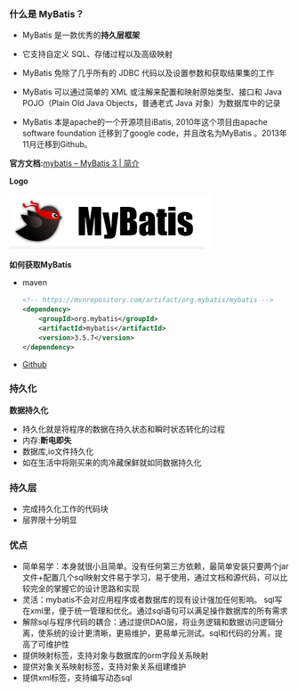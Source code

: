 ### 什么是 MyBatis？

+   MyBatis 是一款优秀的**持久层框架**

+   它支持自定义 SQL、存储过程以及高级映射
+   MyBatis 免除了几乎所有的 JDBC 代码以及设置参数和获取结果集的工作
+   MyBatis 可以通过简单的 XML 或注解来配置和映射原始类型、接口和 Java POJO（Plain Old Java Objects，普通老式 Java 对象）为数据库中的记录
+   MyBatis 本是apache的一个开源项目iBatis, 2010年这个项目由apache software foundation 迁移到了google code，并且改名为MyBatis 。2013年11月迁移到Github。



**官方文档:**[mybatis – MyBatis 3 | 简介](https://mybatis.org/mybatis-3/zh/index.html)

**Logo**

![](Img/1-1.png)

**如何获取MyBatis**

+   maven

    ```xml
    <!-- https://mvnrepository.com/artifact/org.mybatis/mybatis -->
    <dependency>
        <groupId>org.mybatis</groupId>
        <artifactId>mybatis</artifactId>
        <version>3.5.7</version>
    </dependency>
    ```

+   [Github](https://github.com/mybatis/mybatis-3)



### 持久化

**数据持久化**

+   持久化就是将程序的数据在持久状态和瞬时状态转化的过程
+   内存:**断电即失**
+   数据库,io文件持久化
+   如在生活中将刚买来的肉冷藏保鲜就如同数据持久化



### 持久层

+   完成持久化工作的代码块
+   层界限十分明显



### 优点

+   简单易学：本身就很小且简单。没有任何第三方依赖，最简单安装只要两个jar文件+配置几个sql映射文件易于学习，易于使用，通过文档和源代码，可以比较完全的掌握它的设计思路和实现
+   灵活：mybatis不会对应用程序或者数据库的现有设计强加任何影响。 sql写在xml里，便于统一管理和优化。通过sql语句可以满足操作数据库的所有需求
+   解除sql与程序代码的耦合：通过提供DAO层，将业务逻辑和数据访问逻辑分离，使系统的设计更清晰，更易维护，更易单元测试。sql和代码的分离，提高了可维护性
+   提供映射标签，支持对象与数据库的orm字段关系映射
+   提供对象关系映射标签，支持对象关系组建维护
+   提供xml标签，支持编写动态sql

